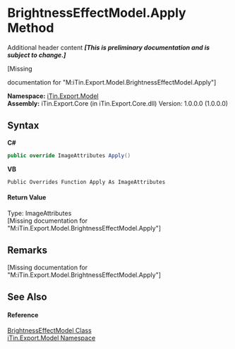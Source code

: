 # BrightnessEffectModel.Apply Method 
Additional header content _**\[This is preliminary documentation and is subject to change.\]**_

\[Missing <summary> documentation for "M:iTin.Export.Model.BrightnessEffectModel.Apply"\]

**Namespace:**&nbsp;<a href="ef57ffcc-e95e-b212-5a46-9aa6f5a3511f">iTin.Export.Model</a><br />**Assembly:**&nbsp;iTin.Export.Core (in iTin.Export.Core.dll) Version: 1.0.0.0 (1.0.0.0)

## Syntax

**C#**<br />
``` C#
public override ImageAttributes Apply()
```

**VB**<br />
``` VB
Public Overrides Function Apply As ImageAttributes
```


#### Return Value
Type: ImageAttributes<br />\[Missing <returns> documentation for "M:iTin.Export.Model.BrightnessEffectModel.Apply"\]

## Remarks
\[Missing <remarks> documentation for "M:iTin.Export.Model.BrightnessEffectModel.Apply"\]

## See Also


#### Reference
<a href="e92a1209-4284-0464-15e3-9bf077561bff">BrightnessEffectModel Class</a><br /><a href="ef57ffcc-e95e-b212-5a46-9aa6f5a3511f">iTin.Export.Model Namespace</a><br />